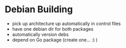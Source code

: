 Debian Building
===============

* pick up architecture up automatically in control files
* have one debian dir for both packages
* automatically version debs
* depend on Go package (create one... :) )
